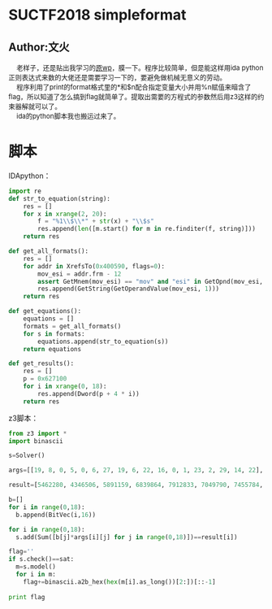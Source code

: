 # SUCTF2018 simpleformat
## Author:文火

&nbsp;&nbsp;&nbsp;&nbsp;<font size=2>老样子，还是贴出我学习的[原wp](https://github.com/Mem2019/Mem2019.github.io/tree/master/writeups/suctf2018)，膜一下。程序比较简单，但是能这样用ida python正则表达式来数的大佬还是需要学习一下的，要避免做机械无意义的劳动。</font></br>
&nbsp;&nbsp;&nbsp;&nbsp;<font size=2>程序利用了print的format格式里的*和$n配合指定变量大小并用%n赋值来暗含了flag，所以知道了怎么搞到flag就简单了。提取出需要的方程式的参数然后用z3这样的约束器解就可以了。</font></br>
&nbsp;&nbsp;&nbsp;&nbsp;<font size=2>ida的python脚本我也搬运过来了。</font></br>

脚本
=====

IDApython：
```python
import re
def str_to_equation(string):
	res = []
	for x in xrange(2, 20):
		f = "%1\\$\\*" + str(x) + "\\$s"
		res.append(len([m.start() for m in re.finditer(f, string)]))
	return res

def get_all_formats():
	res = []
	for addr in XrefsTo(0x400590, flags=0):
		mov_esi = addr.frm - 12
		assert GetMnem(mov_esi) == "mov" and "esi" in GetOpnd(mov_esi, 0)
		res.append(GetString(GetOperandValue(mov_esi, 1)))
	return res

def get_equations():
	equations = []
	formats = get_all_formats()
	for s in formats:
		equations.append(str_to_equation(s))
	return equations

def get_results():
	res = []
	p = 0x627100
	for i in xrange(0, 18):
		res.append(Dword(p + 4 * i))
	return res
```

z3脚本：
```python
from z3 import *
import binascii

s=Solver()

args=[[19, 8, 0, 5, 0, 6, 27, 19, 6, 22, 16, 0, 1, 23, 2, 29, 14, 22], [26, 18, 9, 14, 3, 1, 0, 6, 20, 9, 24, 5, 6, 14, 13, 20, 7, 1], [16, 29, 5, 16, 11, 15, 15, 7, 26, 29, 17, 11, 12, 4, 6, 9, 21, 13], [25, 8, 3, 30, 16, 30, 30, 23, 3, 20, 11, 8, 27, 5, 5, 2, 20, 25], [17, 1, 15, 5, 29, 9, 24, 17, 29, 8, 27, 13, 19, 27, 28, 28, 5, 17], [16, 7, 12, 10, 10, 21, 11, 24, 10, 16, 1, 1, 25, 19, 28, 13, 23, 29], [26, 27, 27, 29, 24, 17, 24, 19, 30, 2, 10, 14, 11, 24, 17, 0, 21, 1], [30, 20, 24, 6, 6, 14, 9, 7, 22, 9, 7, 18, 22, 23, 22, 21, 7, 25], [8, 9, 9, 30, 15, 26, 17, 28, 12, 11, 26, 28, 22, 20, 5, 2, 1, 11], [4, 9, 25, 17, 10, 29, 28, 25, 12, 30, 2, 18, 8, 17, 8, 9, 8, 28], [5, 10, 23, 5, 30, 0, 14, 0, 28, 29, 23, 0, 22, 2, 27, 27, 18, 16], [0, 20, 3, 11, 28, 21, 2, 17, 17, 9, 22, 5, 19, 25, 29, 10, 27, 22], [12, 16, 4, 4, 4, 4, 15, 1, 26, 24, 14, 24, 18, 23, 4, 13, 17, 13], [26, 17, 11, 8, 29, 20, 7, 20, 26, 14, 28, 27, 28, 16, 26, 16, 9, 10], [22, 13, 23, 13, 20, 15, 5, 3, 1, 14, 29, 1, 0, 19, 13, 27, 23, 24], [15, 26, 23, 5, 5, 15, 20, 20, 7, 9, 5, 15, 20, 27, 8, 7, 18, 17], [12, 4, 15, 8, 1, 6, 27, 22, 2, 25, 15, 14, 25, 15, 18, 21, 28, 12], [4, 24, 11, 1, 22, 26, 11, 16, 18, 15, 18, 17, 1, 30, 9, 7, 19, 30]]

result=[5462280, 4346506, 5891159, 6839864, 7912833, 7049790, 7455784, 7311612, 6299256, 7114100, 7037043, 6873051, 5644794, 8014197, 6432215, 6638450, 6959905, 6705884]

b=[]
for i in range(0,18):
  b.append(BitVec(i,16))

for i in range(0,18):
  s.add(Sum([b[j]*args[i][j] for j in range(0,18)])==result[i])

flag=''
if s.check()==sat:
  m=s.model()
  for i in m:
    flag+=binascii.a2b_hex(hex(m[i].as_long())[2:])[::-1]
  
print flag

```
